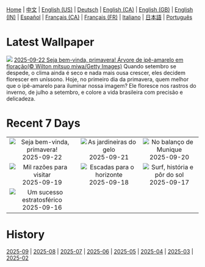 [Home](../README.md) | [中文](zh-CN.md) | [English (US)](en-US.md) | [Deutsch](de-DE.md) | [English (CA)](en-CA.md) | [English (GB)](en-GB.md) | [English (IN)](en-IN.md) | [Español](es-ES.md) | [Français (CA)](fr-CA.md) | [Français (FR)](fr-FR.md) | [Italiano](it-IT.md) | [日本語](ja-JP.md) | [Português](pt-BR.md)

# Latest Wallpaper
![](https://www.bing.com/th?id=OHR.Primavera25_PT-BR8233875845_UHD.jpg)
[2025-09-22 Seja bem-vinda, primavera! Árvore de ipê-amarelo em floração(© Wilton mitsuo miwa/Getty Images)](https://www.bing.com/th?id=OHR.Primavera25_PT-BR8233875845_UHD.jpg)
Quando setembro se despede, o clima ainda é seco e nada mais ousa crescer, eles decidem florescer em uníssono. Hoje, no primeiro dia da primavera, quem melhor que o ipê-amarelo para iluminar nossa imagem? Ele floresce nos rastros do inverno, de julho a setembro, e colore a vida brasileira com precisão e delicadeza.

# Recent 7 Days
|  |  |  |
|:---:|:---:|:---:|
| ![](https://www.bing.com/th?id=OHR.Primavera25_PT-BR8233875845_400x240.jpg "Seja bem-vinda, primavera!") 2025-09-22 | ![](https://www.bing.com/th?id=OHR.IceOtters_PT-BR7598435461_400x240.jpg "As jardineiras do gelo") 2025-09-21 | ![](https://www.bing.com/th?id=OHR.OktoberfestSwing_PT-BR6824532260_400x240.jpg "No balanço de Munique") 2025-09-20 |
| ![](https://www.bing.com/th?id=OHR.ThousandIslands_PT-BR6464136258_400x240.jpg "Mil razões para visitar") 2025-09-19 | ![](https://www.bing.com/th?id=OHR.DunquinIreland_PT-BR6766126699_400x240.jpg "Escadas para o horizonte") 2025-09-18 | ![](https://www.bing.com/th?id=OHR.ArpoadorRJ_PT-BR5341950627_400x240.jpg "Surf, história e pôr do sol") 2025-09-17 |
| ![](https://www.bing.com/th?id=OHR.OzoneEarth_PT-BR3466489488_400x240.jpg "Um sucesso estratosférico") 2025-09-16 |  |  |

# History
[2025-09](../archives/wallpaper/pt-BR/w_2025_09.md) | [2025-08](../archives/wallpaper/pt-BR/w_2025_08.md) | [2025-07](../archives/wallpaper/pt-BR/w_2025_07.md) | [2025-06](../archives/wallpaper/pt-BR/w_2025_06.md) | [2025-05](../archives/wallpaper/pt-BR/w_2025_05.md) | [2025-04](../archives/wallpaper/pt-BR/w_2025_04.md) | [2025-03](../archives/wallpaper/pt-BR/w_2025_03.md) | [2025-02](../archives/wallpaper/pt-BR/w_2025_02.md)
